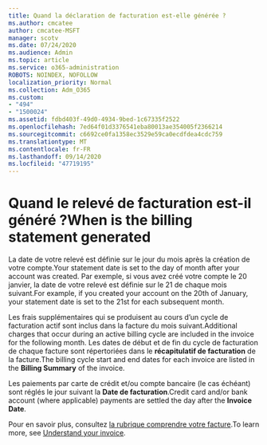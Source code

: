 ```yaml
---
title: Quand la déclaration de facturation est-elle générée ?
ms.author: cmcatee
author: cmcatee-MSFT
manager: scotv
ms.date: 07/24/2020
ms.audience: Admin
ms.topic: article
ms.service: o365-administration
ROBOTS: NOINDEX, NOFOLLOW
localization_priority: Normal
ms.collection: Adm_O365
ms.custom:
- "494"
- "1500024"
ms.assetid: fdbd403f-49d0-4934-9bed-1c67335f2522
ms.openlocfilehash: 7ed64f01d3376541eba80013ae354005f2366214
ms.sourcegitcommit: c6692ce0fa1358ec3529e59ca0ecdfdea4cdc759
ms.translationtype: MT
ms.contentlocale: fr-FR
ms.lasthandoff: 09/14/2020
ms.locfileid: "47719195"
---
```

# <a name="when-is-the-billing-statement-generated"></a><span data-ttu-id="a8a4d-102">Quand le relevé de facturation est-il généré ?</span><span class="sxs-lookup"><span data-stu-id="a8a4d-102">When is the billing statement generated</span></span>

<span data-ttu-id="a8a4d-103">La date de votre relevé est définie sur le jour du mois après la création de votre compte.</span><span class="sxs-lookup"><span data-stu-id="a8a4d-103">Your statement date is set to the day of month after your account was created.</span></span> <span data-ttu-id="a8a4d-104">Par exemple, si vous avez créé votre compte le 20 janvier, la date de votre relevé est définie sur le 21 de chaque mois suivant.</span><span class="sxs-lookup"><span data-stu-id="a8a4d-104">For example, if you created your account on the 20th of January, your statement date is set to the 21st for each subsequent month.</span></span>

<span data-ttu-id="a8a4d-105">Les frais supplémentaires qui se produisent au cours d’un cycle de facturation actif sont inclus dans la facture du mois suivant.</span><span class="sxs-lookup"><span data-stu-id="a8a4d-105">Additional charges that occur during an active billing cycle are included in the invoice for the following month.</span></span> <span data-ttu-id="a8a4d-106">Les dates de début et de fin du cycle de facturation de chaque facture sont répertoriées dans le **récapitulatif de facturation** de la facture.</span><span class="sxs-lookup"><span data-stu-id="a8a4d-106">The billing cycle start and end dates for each invoice are listed in the **Billing Summary** of the invoice.</span></span>

<span data-ttu-id="a8a4d-107">Les paiements par carte de crédit et/ou compte bancaire (le cas échéant) sont réglés le jour suivant la **Date de facturation**.</span><span class="sxs-lookup"><span data-stu-id="a8a4d-107">Credit card and/or bank account (where applicable) payments are settled the day after the **Invoice Date**.</span></span>
  
<span data-ttu-id="a8a4d-108">Pour en savoir plus, consultez [la rubrique comprendre votre facture](https://docs.microsoft.com/microsoft-365/commerce/billing-and-payments/understand-your-invoice2).</span><span class="sxs-lookup"><span data-stu-id="a8a4d-108">To learn more, see [Understand your invoice](https://docs.microsoft.com/microsoft-365/commerce/billing-and-payments/understand-your-invoice2).</span></span>